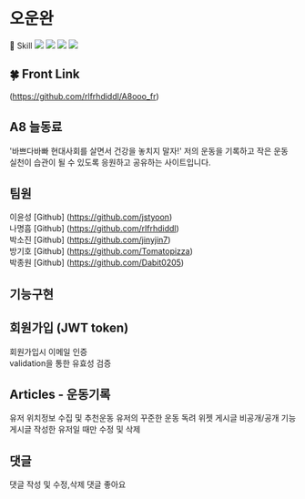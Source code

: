 # 오운완

📝 Skill
<img src="https://img.shields.io/badge/python-3776AB?style=for-the-badge&logo=python&logoColor=white"> <img src="https://img.shields.io/badge/django-092E20?style=for-the-badge&logo=django&logoColor=white"> <img src="https://img.shields.io/badge/html5-E34F26?style=for-the-badge&logo=html5&logoColor=white"> <img src="https://img.shields.io/badge/javascript-F7DF1E?style=for-the-badge&logo=javascript&logoColor=black">

## 🍀 Front Link

(https://github.com/rlfrhdiddl/A8ooo_fr)

## A8 늘동료

'바쁘다바빠 현대사회를 살면서 건강을 놓치지 말자!'
저의 운동을 기록하고 작은 운동 실천이 습관이 될 수 있도록 응원하고 공유하는 사이트입니다.

## 팀원

이윤성 [Github] (https://github.com/jstyoon)  
나명흠 [Github] (https://github.com/rlfrhdiddl)  
박소진 [Github] (https://github.com/jinyjin7)  
방기호 [Github] (https://github.com/Tomatopizza)  
박종원 [Github] (https://github.com/Dabit0205)

## 기능구현

## 회원가입 (JWT token)

회원가입시 이메일 인증  
validation을 통한 유효성 검증

## Articles - 운동기록

유저 위치정보 수집 및 추천운동
유저의 꾸준한 운동 독려 위젯
게시글 비공개/공개 기능  
게시글 작성한 유저일 때만 수정 및 삭제

## 댓글

댓글 작성 및 수정,삭제
댓글 좋아요
